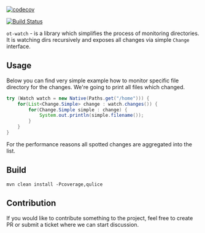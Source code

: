 [![codecov](https://codecov.io/gh/opentangerine/ot-watch/branch/master/graph/badge.svg)](https://codecov.io/gh/opentangerine/ot-watch)

[![Build Status](https://travis-ci.org/opentangerine/ot-watch.svg?branch=master)](https://travis-ci.org/opentangerine/ot-watch)

`ot-watch` - is a library which simplifies the process of monitoring directories.
It is watching dirs recursively and exposes all changes via simple `Change`
interface.

## Usage

Below you can find very simple example how to monitor specific file directory
for the changes. We're going to print all files which changed.

```java
try (Watch watch = new Native(Paths.get("/home"))) {
    for(List<Change.Simple> change : watch.changes()) {
        for(Change.Simple simple : change) {
            System.out.println(simple.filename());
        }
    }
}
```

For the performance reasons all spotted changes are aggregated into the list.

## Build

```
mvn clean install -Pcoverage,qulice
```

## Contribution

If you would like to contribute something to the project, feel free to create
PR or submit a ticket where we can start discussion.